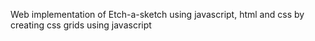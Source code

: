 Web implementation of Etch-a-sketch using javascript, html and css by creating css grids using javascript